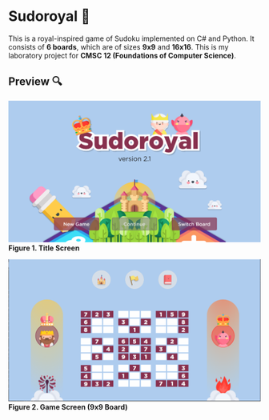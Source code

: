 # Sudoroyal 👑
This is a royal-inspired game of Sudoku implemented on C# and Python. It consists of **6 boards**, which are of sizes **9x9** and **16x16**. This is my laboratory project for **CMSC 12 (Foundations of Computer Science)**.

## Preview 🔍
![Image of Title Screen](readme/title-screen.png)
**Figure 1. Title Screen**

![Image of Gameplay](readme/game-screen.png)
**Figure 2. Game Screen (9x9 Board)**
